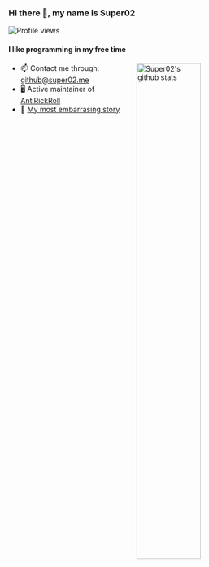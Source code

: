 ### Hi there 👋, my name is Super02
![Profile views](https://gpvc.arturio.dev/Super02)

#### I like programming in my free time

<a href="https://github.com/Super02">
  <img width="50%" align="right" alt="Super02's github stats" src="https://github-readme-stats.vercel.app/api?username=Super02&show_icons=true" />
</a>

- 📫 Contact me through: github@super02.me
- 🖥️ Active maintainer of [AntiRickRoll](https://rickrolldb.me/)
- 📖 [My most embarrasing story](https://www.youtube.com/watch?v=dQw4w9WgXcQ)

